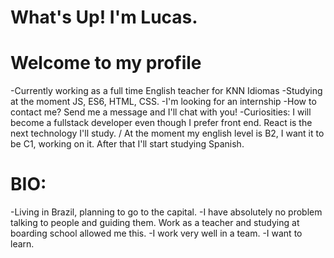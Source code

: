 # What's Up! I'm Lucas.
# Welcome to my profile

-Currently working as a full time English teacher for KNN Idiomas
-Studying at the moment JS, ES6, HTML, CSS.
-I'm looking for an internship 
-How to contact me? Send me a message and I'll chat with you!
-Curiosities: I will become a fullstack developer even though I prefer front end. React is the next technology I'll study. /  At the moment my english level is B2, I want it to be C1, working on it. After that I'll start studying Spanish.

# BIO:

-Living in Brazil, planning to go to the capital. 
-I have absolutely no problem talking to people and guiding them. Work as a teacher and studying at boarding school allowed me this.
-I work very well in a team.
-I want to learn.
